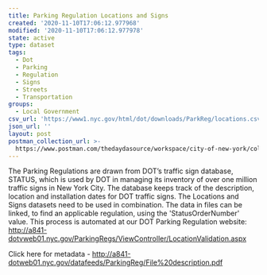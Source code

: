 ```yaml
---
title: Parking Regulation Locations and Signs
created: '2020-11-10T17:06:12.977968'
modified: '2020-11-10T17:06:12.977978'
state: active
type: dataset
tags:
  - Dot
  - Parking
  - Regulation
  - Signs
  - Streets
  - Transportation
groups:
  - Local Government
csv_url: 'https://www1.nyc.gov/html/dot/downloads/ParkReg/locations.csv'
json_url: ''
layout: post
postman_collection_url: >-
  https://www.postman.com/thedaydasource/workspace/city-of-new-york/collection/15909983-cb8c9ba8-18be-4575-9a8f-083c5808b6c5
---
```

The Parking Regulations are drawn from DOT’s traffic sign database, STATUS, which is used by DOT in managing its inventory of over one million traffic signs in New York City. The database keeps track of the description, location and installation dates for DOT traffic signs. The Locations and Signs datasets need to be used in combination. The data in files can be linked, to find an applicable regulation, using the 'StatusOrderNumber' value. This process is automated at our  DOT Parking Regulation website: http://a841-dotvweb01.nyc.gov/ParkingRegs/ViewController/LocationValidation.aspx

Click here for metadata - http://a841-dotweb01.nyc.gov/datafeeds/ParkingReg/File%20description.pdf
